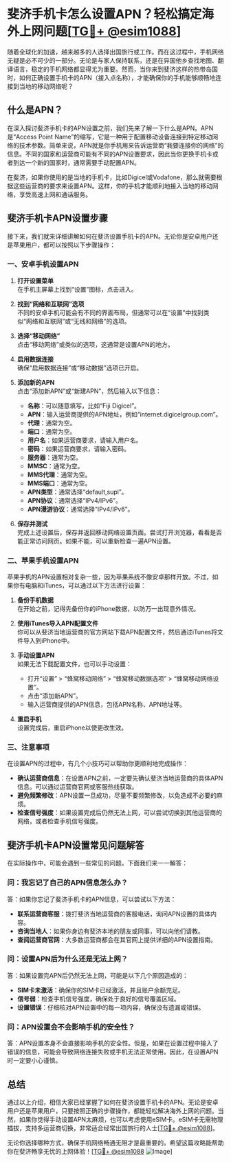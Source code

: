 # 斐济手机卡怎么设置APN？轻松搞定海外上网问题[[TG💪+ @esim1088](https://t.me/s/esim1088)]

随着全球化的加速，越来越多的人选择出国旅行或工作。而在这过程中，手机网络无疑是必不可少的一部分。无论是与家人保持联系，还是在异国他乡查找地图、翻译语言，稳定的手机网络都显得尤为重要。然而，当你来到斐济这样的热带岛国时，如何正确设置手机卡的APN（接入点名称），才能确保你的手机能够顺畅地连接到当地的移动网络呢？

## 什么是APN？

在深入探讨斐济手机卡的APN设置之前，我们先来了解一下什么是APN。APN是“Access Point Name”的缩写，它是一种用于配置移动设备连接到特定移动网络的技术参数。简单来说，APN就是你手机用来告诉运营商“我要连接你的网络”的信息。不同的国家和运营商可能有不同的APN设置要求，因此当你更换手机卡或者到达一个新的国家时，通常需要手动配置APN。

在斐济，如果你使用的是当地的手机卡，比如Digicel或Vodafone，那么就需要根据这些运营商的要求来设置APN。这样，你的手机才能顺利地接入当地的移动网络，享受高速上网和通话服务。

## 斐济手机卡APN设置步骤

接下来，我们就来详细讲解如何在斐济设置手机卡的APN。无论你是安卓用户还是苹果用户，都可以按照以下步骤操作：

### **一、安卓手机设置APN**

1. **打开设置菜单**  
   在手机主屏幕上找到“设置”图标，点击进入。

2. **找到“网络和互联网”选项**  
   不同的安卓手机可能会有不同的界面布局，但通常可以在“设置”中找到类似“网络和互联网”或“无线和网络”的选项。

3. **选择“移动网络”**  
   点击“移动网络”或类似的选项，这通常是设置APN的地方。

4. **启用数据连接**  
   确保“启用数据连接”或“移动数据”选项已开启。

5. **添加新的APN**  
   点击“添加新APN”或“新建APN”，然后输入以下信息：
   
   - **名称**：可以随意填写，比如“Fiji Digicel”。
   - **APN**：输入运营商提供的APN地址，例如“internet.digicelgroup.com”。
   - **代理**：通常为空。
   - **端口**：通常为空。
   - **用户名**：如果运营商要求，请输入用户名。
   - **密码**：如果运营商要求，请输入密码。
   - **服务器**：通常为空。
   - **MMSC**：通常为空。
   - **MMS代理**：通常为空。
   - **MMS端口**：通常为空。
   - **APN类型**：通常选择“default,supl”。
   - **APN协议**：通常选择“IPv4/IPv6”。
   - **APN漫游协议**：通常选择“IPv4/IPv6”。

6. **保存并测试**  
   完成上述设置后，保存并返回移动网络设置页面。尝试打开浏览器，看看是否能正常访问网页。如果不能，可以重新检查一遍APN设置。

### **二、苹果手机设置APN**

苹果手机的APN设置相对复杂一些，因为苹果系统不像安卓那样开放。不过，如果你有电脑和iTunes，可以通过以下方法进行设置：

1. **备份手机数据**  
   在开始之前，记得先备份你的iPhone数据，以防万一出现意外情况。

2. **使用iTunes导入APN配置文件**  
   你可以从斐济当地运营商的官方网站下载APN配置文件，然后通过iTunes将文件导入到iPhone中。

3. **手动设置APN**  
   如果无法下载配置文件，也可以手动设置：
   
   - 打开“设置” > “蜂窝移动网络” > “蜂窝移动数据选项” > “蜂窝移动网络设置”。
   - 点击“添加新APN”。
   - 输入运营商提供的APN信息，包括APN名称、APN地址等。

4. **重启手机**  
   设置完成后，重启iPhone以使更改生效。

### **三、注意事项**

在设置APN的过程中，有几个小技巧可以帮助你更顺利地完成操作：

- **确认运营商信息**：在设置APN之前，一定要先确认斐济当地运营商的具体APN信息。可以通过运营商官网或客服热线获取。
- **避免频繁修改**：APN设置一旦成功，尽量不要频繁修改，以免造成不必要的麻烦。
- **检查信号强度**：如果设置完成后仍然无法上网，可以尝试切换到其他运营商的网络，或者检查手机信号强度。

## 斐济手机卡APN设置常见问题解答

在实际操作中，可能会遇到一些常见的问题。下面我们来一一解答：

### **问：我忘记了自己的APN信息怎么办？**

答：如果你忘记了斐济手机卡的APN信息，可以尝试以下方法：

- **联系运营商客服**：拨打斐济当地运营商的客服电话，询问APN设置的具体内容。
- **咨询当地人**：如果你身边有斐济本地的朋友或同事，可以向他们请教。
- **查阅运营商官网**：大多数运营商都会在其官网上提供详细的APN设置指南。

### **问：设置APN后为什么还是无法上网？**

答：如果设置完APN后仍然无法上网，可能是以下几个原因造成的：

- **SIM卡未激活**：确保你的SIM卡已经激活，并且账户余额充足。
- **信号弱**：检查手机信号强度，确保处于良好的信号覆盖区域。
- **设置错误**：仔细核对APN设置中的每一项内容，确保没有遗漏或错误。

### **问：APN设置会不会影响手机的安全性？**

答：APN设置本身不会直接影响手机的安全性。但是，如果在设置过程中输入了错误的信息，可能会导致网络连接失败或手机无法正常使用。因此，在设置APN时一定要小心谨慎。

## 总结

通过以上介绍，相信大家已经掌握了如何在斐济设置手机卡的APN。无论是安卓用户还是苹果用户，只要按照正确的步骤操作，都能轻松解决海外上网的问题。当然，如果你觉得手动设置APN太麻烦，也可以考虑使用eSIM卡。eSIM卡无需物理插拔，支持多运营商切换，非常适合经常出国旅行的人士[[TG💪+ @esim1088](https://t.me/s/esim1088)]。

无论你选择哪种方式，确保手机网络畅通无阻才是最重要的。希望这篇攻略能帮助你在斐济畅享无忧的上网体验！[[TG💪+ @esim1088](https://t.me/s/esim1088) ![Image](https://i.postimg.cc/4NQfJmqS/Snipaste-2025-05-13-00-14-12.png)]